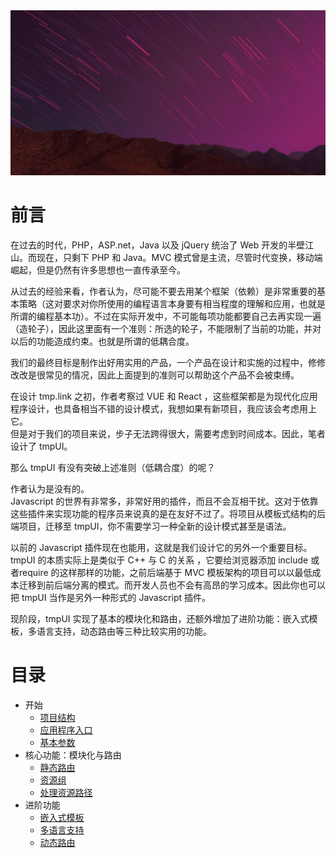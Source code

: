 <img src="./img/image3.jpg" />

# 前言
在过去的时代，PHP，ASP.net，Java 以及 jQuery 统治了 Web 开发的半壁江山。而现在，只剩下 PHP 和 Java。MVC 模式曾是主流，尽管时代变换，移动端崛起，但是仍然有许多思想也一直传承至今。

从过去的经验来看，作者认为，尽可能不要去用某个框架（依赖）是非常重要的基本策略（这对要求对你所使用的编程语言本身要有相当程度的理解和应用，也就是所谓的编程基本功）。不过在实际开发中，不可能每项功能都要自己去再实现一遍（造轮子），因此这里面有一个准则：所选的轮子，不能限制了当前的功能，并对以后的功能造成约束。也就是所谓的低耦合度。

我们的最终目标是制作出好用实用的产品，一个产品在设计和实施的过程中，修修改改是很常见的情况，因此上面提到的准则可以帮助这个产品不会被束缚。

在设计 tmp.link 之初，作者考察过 VUE 和 React ，这些框架都是为现代化应用程序设计，也具备相当不错的设计模式，我想如果有新项目，我应该会考虑用上它。  
但是对于我们的项目来说，步子无法跨得很大，需要考虑到时间成本。因此，笔者设计了 tmpUI。  

那么 tmpUI 有没有突破上述准则（低耦合度）的呢？  

作者认为是没有的。  
Javascript 的世界有非常多，非常好用的插件，而且不会互相干扰。这对于依靠这些插件来实现功能的程序员来说真的是在友好不过了。将项目从模板式结构的后端项目，迁移至 tmpUI，你不需要学习一种全新的设计模式甚至是语法。

以前的 Javascript 插件现在也能用，这就是我们设计它的另外一个重要目标。  
tmpUI 的本质实际上是类似于 C++ 与 C 的关系 ，它要给浏览器添加 include 或者require 的这样那样的功能，之前后端基于 MVC 模板架构的项目可以以最低成本迁移到前后端分离的模式。而开发人员也不会有高昂的学习成本。因此你也可以把 tmpUI 当作是另外一种形式的 Javascript 插件。

现阶段，tmpUI 实现了基本的模块化和路由，还额外增加了进阶功能：嵌入式模板，多语言支持，动态路由等三种比较实用的功能。

# 目录
* 开始
  * [项目结构](./struct.md)
  * [应用程序入口](./main.md)
  * [基本参数](./params.md)
* 核心功能：模块化与路由
  * [静态路由](./route.md)
  * [资源组](./resource.md)
  * [处理资源路径](./url.md)
* 进阶功能
  * [嵌入式模板](./temp.md)
  * [多语言支持](./i18n.md)
  * [动态路由](./route-dynamic.md)
  
